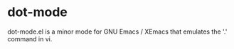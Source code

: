 dot-mode
========

dot-mode.el is a minor mode for GNU Emacs / XEmacs that emulates the '.' command in vi.